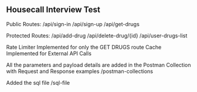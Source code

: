## Housecall Interview Test

Public Routes:
/api/sign-in
/api/sign-up
/api/get-drugs

Protected Routes:
/api/add-drug
/api/delete-drug/{id}
/api/user-drugs-list

Rate Limiter Implemented for only the GET DRUGS route
Cache Implemented for External API Calls

All the parameters and payload details are added in the Postman Collection with Request and Response examples
/postman-collections

Added the sql file
/sql-file
